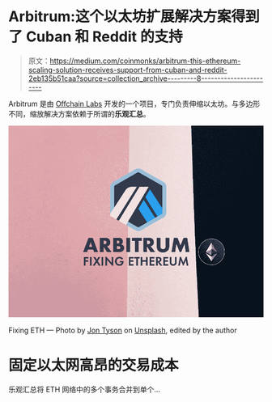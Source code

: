# Arbitrum:这个以太坊扩展解决方案得到了 Cuban 和 Reddit 的支持

> 原文：<https://medium.com/coinmonks/arbitrum-this-ethereum-scaling-solution-receives-support-from-cuban-and-reddit-2eb135b51caa?source=collection_archive---------8----------------------->

Arbitrum 是由 [Offchain Labs](https://offchainlabs.com/) 开发的一个项目，专门负责伸缩以太坊。与多边形不同，缩放解决方案依赖于所谓的**乐观汇总**。

![](img/83c0740f8de8cc71f2211e2ac34a190f.png)

Fixing ETH — Photo by [Jon Tyson](https://unsplash.com/@jontyson?utm_source=unsplash&utm_medium=referral&utm_content=creditCopyText) on [Unsplash](https://unsplash.com/?utm_source=unsplash&utm_medium=referral&utm_content=creditCopyText), edited by the author

# 固定以太网高昂的交易成本

乐观汇总将 ETH 网络中的多个事务合并到单个…